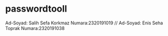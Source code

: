 # passwordtooll
Ad-Soyad: Salih Sefa Korkmaz Numara:2320191019 // Ad-Soyad: Enis Seha Toprak Numara:2320191038
